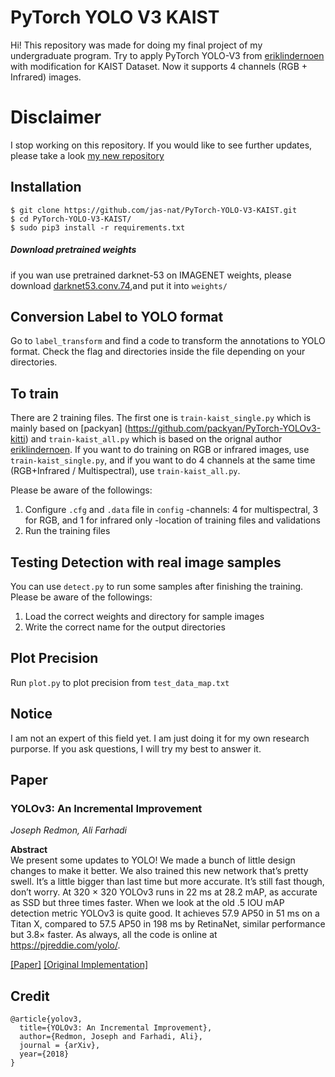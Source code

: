 # PyTorch YOLO V3 KAIST
Hi! This repository was made for doing my final project of my undergraduate program. Try to apply PyTorch YOLO-V3 from [eriklindernoen](https://github.com/eriklindernoren/PyTorch-YOLOv3) with modification for KAIST Dataset. Now it supports 4 channels (RGB + Infrared) images. 

# Disclaimer
I stop working on this repository. If you would like to see further updates, please take a look [my new repository](https://github.com/jas-nat/yolov3-KAIST)

## Installation
```
$ git clone https://github.com/jas-nat/PyTorch-YOLO-V3-KAIST.git
$ cd PyTorch-YOLO-V3-KAIST/
$ sudo pip3 install -r requirements.txt
```

##### Download pretrained weights
if you wan use pretrained darknet-53 on IMAGENET weights, please download [darknet53.conv.74](https://pjreddie.com/media/files/darknet53.conv.74),and put it into `weights/`

## Conversion Label to YOLO format
Go to `label_transform` and find a code to transform  the annotations to YOLO format. Check the flag and directories inside the file depending on your directories. 

## To train
There are 2 training files. The first one is `train-kaist_single.py` which is mainly based on [packyan] (https://github.com/packyan/PyTorch-YOLOv3-kitti) and `train-kaist_all.py` which is based on the orignal author [eriklindernoen](https://github.com/eriklindernoren/PyTorch-YOLOv3). If you want to do training on RGB or infrared images, use `train-kaist_single.py`, and if you want to do 4 channels at the same time (RGB+Infrared / Multispectral), use `train-kaist_all.py`. 

Please be aware of the followings:
1. Configure `.cfg` and `.data` file in `config`
-channels: 4 for multispectral, 3 for RGB, and 1 for infrared only
-location of training files and validations 
2. Run the training files

## Testing Detection with real image samples
You can use `detect.py` to run some samples after finishing the training. 
Please be aware of the followings:
1. Load the correct weights and directory for sample images
2. Write the correct name for the output directories

## Plot Precision
Run `plot.py` to plot precision from `test_data_map.txt` 

## Notice
I am not an expert of this field yet. I am just doing it for my own research purporse. If you ask questions, I will try my best to answer it.

## Paper
### YOLOv3: An Incremental Improvement
_Joseph Redmon, Ali Farhadi_ <br>

**Abstract** <br>
We present some updates to YOLO! We made a bunch
of little design changes to make it better. We also trained
this new network that’s pretty swell. It’s a little bigger than
last time but more accurate. It’s still fast though, don’t
worry. At 320 × 320 YOLOv3 runs in 22 ms at 28.2 mAP,
as accurate as SSD but three times faster. When we look
at the old .5 IOU mAP detection metric YOLOv3 is quite
good. It achieves 57.9 AP50 in 51 ms on a Titan X, compared
to 57.5 AP50 in 198 ms by RetinaNet, similar performance
but 3.8× faster. As always, all the code is online at
https://pjreddie.com/yolo/.

[[Paper]](https://pjreddie.com/media/files/papers/YOLOv3.pdf) [[Original Implementation]](https://github.com/pjreddie/darknet)


## Credit
```
@article{yolov3,
  title={YOLOv3: An Incremental Improvement},
  author={Redmon, Joseph and Farhadi, Ali},
  journal = {arXiv},
  year={2018}
}
```
